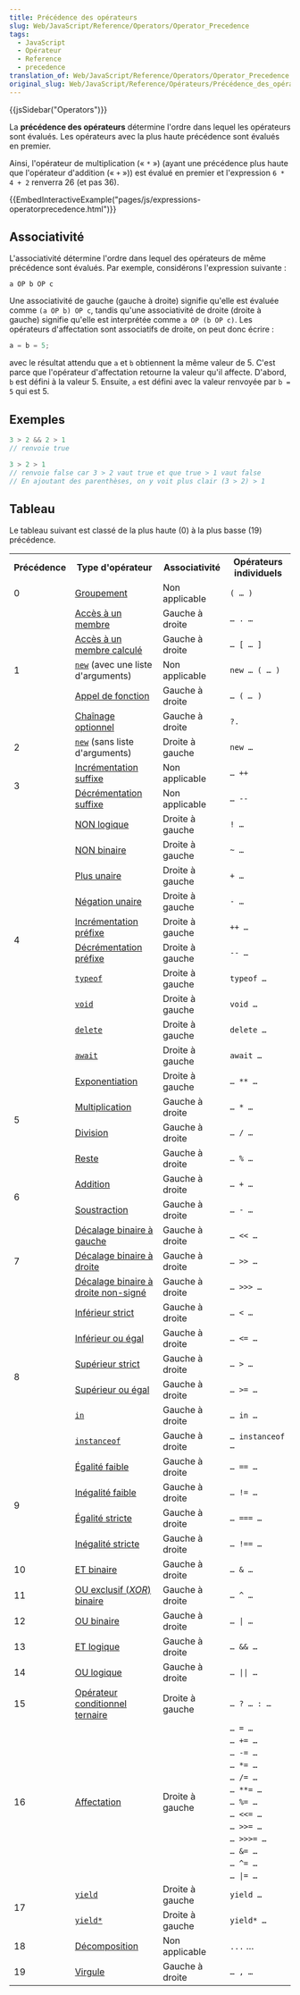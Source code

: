 ```yaml
---
title: Précédence des opérateurs
slug: Web/JavaScript/Reference/Operators/Operator_Precedence
tags:
  - JavaScript
  - Opérateur
  - Reference
  - precedence
translation_of: Web/JavaScript/Reference/Operators/Operator_Precedence
original_slug: Web/JavaScript/Reference/Opérateurs/Précédence_des_opérateurs
---
```

{{jsSidebar("Operators")}}

La **précédence des opérateurs** détermine l'ordre dans lequel les opérateurs sont évalués. Les opérateurs avec la plus haute précédence sont évalués en premier.

Ainsi, l'opérateur de multiplication (« `*` ») (ayant une précédence plus haute que l'opérateur d'addition (« `+` »)) est évalué en premier et l'expression `6 * 4 + 2` renverra 26 (et pas 36).

{{EmbedInteractiveExample("pages/js/expressions-operatorprecedence.html")}}

## Associativité

L'associativité détermine l'ordre dans lequel des opérateurs de même précédence sont évalués. Par exemple, considérons l'expression suivante :

    a OP b OP c

Une associativité de gauche (gauche à droite) signifie qu'elle est évaluée comme `(a OP b) OP c`, tandis qu'une associativité de droite (droite à gauche) signifie qu'elle est interprétée comme `a OP (b OP c)`. Les opérateurs d'affectation sont associatifs de droite, on peut donc écrire :

```js
a = b = 5;
```

avec le résultat attendu que `a` et `b` obtiennent la même valeur de 5. C'est parce que l'opérateur d'affectation retourne la valeur qu'il affecte. D'abord, `b` est défini à la valeur 5. Ensuite, `a` est défini avec la valeur renvoyée par `b = 5` qui est 5.

## Exemples

```js
3 > 2 && 2 > 1
// renvoie true

3 > 2 > 1
// renvoie false car 3 > 2 vaut true et que true > 1 vaut false
// En ajoutant des parenthèses, on y voit plus clair (3 > 2) > 1
```

## Tableau

Le tableau suivant est classé de la plus haute (0) à la plus basse (19) précédence.

<table class="fullwidth-table">
  <tbody>
    <tr>
      <th>Précédence</th>
      <th>Type d'opérateur</th>
      <th>Associativité</th>
      <th>Opérateurs individuels</th>
    </tr>
    <tr>
      <td>0</td>
      <td>
        <a href="/fr/docs/Web/JavaScript/Reference/Op%C3%A9rateurs/Groupement"
          >Groupement</a
        >
      </td>
      <td>Non applicable</td>
      <td><code>( … )</code></td>
    </tr>
    <tr>
      <td colspan="1" rowspan="5">1</td>
      <td>
        <a
          href="/fr/docs/Web/JavaScript/Reference/Opérateurs/Opérateurs_de_membres#Notation_avec_point"
          >Accès à un membre</a
        >
      </td>
      <td>Gauche à droite</td>
      <td><code>… . …</code></td>
    </tr>
    <tr>
      <td>
        <a
          href="/fr/docs/Web/JavaScript/Reference/Opérateurs/Opérateurs_de_membres#Notation_avec_crochets"
          >Accès à un membre calculé</a
        >
      </td>
      <td>Gauche à droite</td>
      <td><code>… [ … ]</code></td>
    </tr>
    <tr>
      <td>
        <code
          ><a
            href="/fr/docs/JavaScript/Reference/R%C3%A9f%C3%A9rence_JavaScript/Op%C3%A9rateurs/Op%C3%A9rateurs_sp%C3%A9ciaux/L&#x27;op%C3%A9rateur_new"
            >new</a
          ></code
        >
        (avec une liste d'arguments)
      </td>
      <td>Non applicable</td>
      <td><code>new … ( … )</code></td>
    </tr>
    <tr>
      <td>
        <a href="/fr/docs/Web/JavaScript/Guide/Fonctions">Appel de fonction</a>
      </td>
      <td>Gauche à droite</td>
      <td>
        <code>… ( <var>… </var>)</code>
      </td>
    </tr>
    <tr>
      <td>
        <a href="/fr/docs/Web/JavaScript/Reference/Operators/Optional_chaining"
          >Chaînage optionnel</a
        >
      </td>
      <td>Gauche à droite</td>
      <td><code>?.</code></td>
    </tr>
    <tr>
      <td>2</td>
      <td>
        <code
          ><a
            href="/fr/docs/JavaScript/Reference/R%C3%A9f%C3%A9rence_JavaScript/Op%C3%A9rateurs/Op%C3%A9rateurs_sp%C3%A9ciaux/L&#x27;op%C3%A9rateur_new"
            >new</a
          ></code
        >
        (sans liste d'arguments)
      </td>
      <td>Droite à gauche</td>
      <td><code>new …</code></td>
    </tr>
    <tr>
      <td rowspan="2">3</td>
      <td>
        <a
          href="/fr/docs/Web/JavaScript/Reference/Opérateurs/Opérateurs_arithmétiques#Incr.C3.A9ment_(.2B.2B)"
          >Incrémentation suffixe</a
        >
      </td>
      <td>Non applicable</td>
      <td><code>… ++</code></td>
    </tr>
    <tr>
      <td>
        <a
          href="/fr/docs/Web/JavaScript/Reference/Opérateurs/Opérateurs_arithmétiques#D.C3.A9cr.C3.A9ment_(--)"
          >Décrémentation suffixe</a
        >
      </td>
      <td>Non applicable</td>
      <td><code>… --</code></td>
    </tr>
    <tr>
      <td colspan="1" rowspan="10">4</td>
      <td>
        <a
          href="/fr/docs/Web/JavaScript/Reference/Opérateurs/Opérateurs_logiques#Logical_NOT_.28.21.29"
          >NON logique</a
        >
      </td>
      <td>Droite à gauche</td>
      <td><code>! …</code></td>
    </tr>
    <tr>
      <td>
        <a
          href="/fr/docs/Web/JavaScript/Reference/Opérateurs/Opérateurs_binaires#.7E_.28NON_binaire.29"
          >NON binaire</a
        >
      </td>
      <td>Droite à gauche</td>
      <td><code>~ …</code></td>
    </tr>
    <tr>
      <td>
        <a
          href="/fr/docs/Web/JavaScript/Reference/Opérateurs/Opérateurs_arithmétiques#Plus_unaire_(.2B)"
          >Plus unaire</a
        >
      </td>
      <td>Droite à gauche</td>
      <td><code>+ …</code></td>
    </tr>
    <tr>
      <td>
        <a
          href="/fr/docs/Web/JavaScript/Reference/Opérateurs/Opérateurs_arithmétiques#N.C3.A9gation_unaire_(-)"
          >Négation unaire</a
        >
      </td>
      <td>Droite à gauche</td>
      <td><code>- …</code></td>
    </tr>
    <tr>
      <td>
        <a
          href="/fr/docs/Web/JavaScript/Reference/Opérateurs/Opérateurs_arithmétiques#Incr.C3.A9ment_(.2B.2B)"
          >Incrémentation préfixe</a
        >
      </td>
      <td>Droite à gauche</td>
      <td><code>++ …</code></td>
    </tr>
    <tr>
      <td>
        <a
          href="/fr/docs/Web/JavaScript/Reference/Opérateurs/Opérateurs_arithmétiques#D.C3.A9cr.C3.A9ment_(--)"
          >Décrémentation préfixe</a
        >
      </td>
      <td>Droite à gauche</td>
      <td><code>-- …</code></td>
    </tr>
    <tr>
      <td>
        <code
          ><a
            href="/fr/docs/Web/JavaScript/Reference/Opérateurs/L_opérateur_typeof"
            >typeof</a
          ></code
        >
      </td>
      <td>Droite à gauche</td>
      <td><code>typeof …</code></td>
    </tr>
    <tr>
      <td>
        <code
          ><a
            href="/fr/docs/Web/JavaScript/Reference/Opérateurs/L_opérateur_void"
            >void</a
          ></code
        >
      </td>
      <td>Droite à gauche</td>
      <td><code>void …</code></td>
    </tr>
    <tr>
      <td>
        <code
          ><a
            href="/fr/docs/Web/JavaScript/Reference/Opérateurs/L_opérateur_delete"
            >delete</a
          ></code
        >
      </td>
      <td>Droite à gauche</td>
      <td><code>delete …</code></td>
    </tr>
    <tr>
      <td>
        <code
          ><a href="/fr/docs/Web/JavaScript/Reference/Op%C3%A9rateurs/await"
            >await</a
          ></code
        >
      </td>
      <td>Droite à gauche</td>
      <td><code>await …</code></td>
    </tr>
    <tr>
      <td rowspan="4">5</td>
      <td>
        <a
          href="/fr/docs/Web/JavaScript/Reference/Opérateurs/Opérateurs_arithmétiques#Exponentiation_(**)"
          >Exponentiation</a
        >
      </td>
      <td>Droite à gauche</td>
      <td><code>… ** …</code></td>
    </tr>
    <tr>
      <td>
        <a
          href="/fr/docs/Web/JavaScript/Reference/Opérateurs/Opérateurs_arithmétiques#Multiplication_(*)"
          >Multiplication</a
        >
      </td>
      <td>Gauche à droite</td>
      <td><code>… * …</code></td>
    </tr>
    <tr>
      <td>
        <a
          href="/fr/docs/Web/JavaScript/Reference/Opérateurs/Opérateurs_arithmétiques#Division_(.2F)"
          >Division</a
        >
      </td>
      <td>Gauche à droite</td>
      <td><code>… / …</code></td>
    </tr>
    <tr>
      <td>
        <a
          href="/fr/docs/Web/JavaScript/Reference/Opérateurs/Opérateurs_arithmétiques#Reste_(.25)"
          >Reste</a
        >
      </td>
      <td>Gauche à droite</td>
      <td><code>… % …</code></td>
    </tr>
    <tr>
      <td rowspan="2">6</td>
      <td>
        <a
          href="/fr/docs/Web/JavaScript/Reference/Opérateurs/Opérateurs_arithmétiques#Addition_(.2B)"
          >Addition</a
        >
      </td>
      <td>Gauche à droite</td>
      <td><code>… + …</code></td>
    </tr>
    <tr>
      <td>
        <a
          href="/fr/docs/Web/JavaScript/Reference/Opérateurs/Opérateurs_arithmétiques#Soustraction_(-)"
          >Soustraction</a
        >
      </td>
      <td>Gauche à droite</td>
      <td><code>… - …</code></td>
    </tr>
    <tr>
      <td rowspan="3">7</td>
      <td>
        <a
          href="/fr/docs/Web/JavaScript/Reference/Opérateurs/Opérateurs_binaires#.3C.3C_.28d.C3.A9calage_.C3.A0_gauche.29"
          >Décalage binaire à gauche</a
        >
      </td>
      <td>Gauche à droite</td>
      <td><code>… &#x3C;&#x3C; …</code></td>
    </tr>
    <tr>
      <td>
        <a
          href="/fr/docs/Web/JavaScript/Reference/Opérateurs/Opérateurs_binaires#.3E.3E_.28d.C3.A9calage_.C3.A0_droite_avec_propagation_du_signe.29"
          >Décalage binaire à droite</a
        >
      </td>
      <td>Gauche à droite</td>
      <td><code>… >> …</code></td>
    </tr>
    <tr>
      <td>
        <a
          href="/fr/docs/Web/JavaScript/Reference/Opérateurs/Opérateurs_binaires#.3E.3E.3E_.28d.C3.A9calage_.C3.A0_droite_avec_insertion_de_z.C3.A9ros.29"
          >Décalage binaire à droite non-signé</a
        >
      </td>
      <td>Gauche à droite</td>
      <td><code>… >>> …</code></td>
    </tr>
    <tr>
      <td rowspan="6">8</td>
      <td>
        <a
          href="/fr/docs/Web/JavaScript/Reference/Opérateurs/Opérateurs_de_comparaison#Inf.C3.A9rieur_strict_(<)"
          >Inférieur strict</a
        >
      </td>
      <td>Gauche à droite</td>
      <td><code>… &#x3C; …</code></td>
    </tr>
    <tr>
      <td>
        <a
          href="/fr/docs/Web/JavaScript/Reference/Opérateurs/Opérateurs_de_comparaison#Inf.C3.A9rieur_ou_.C3.A9gal_(<.3D)"
          >Inférieur ou égal</a
        >
      </td>
      <td>Gauche à droite</td>
      <td><code>… &#x3C;= …</code></td>
    </tr>
    <tr>
      <td>
        <a
          href="/fr/docs/Web/JavaScript/Reference/Opérateurs/Opérateurs_de_comparaison#Sup.C3.A9rieur_strict_(>)"
          >Supérieur strict</a
        >
      </td>
      <td>Gauche à droite</td>
      <td><code>… > …</code></td>
    </tr>
    <tr>
      <td>
        <a
          href="/fr/docs/Web/JavaScript/Reference/Opérateurs/Opérateurs_de_comparaison#Sup.C3.A9rieur_ou_.C3.A9gal_(>.3D)"
          >Supérieur ou égal</a
        >
      </td>
      <td>Gauche à droite</td>
      <td><code>… >= …</code></td>
    </tr>
    <tr>
      <td>
        <code
          ><a href="/fr/docs/Web/JavaScript/Reference/Opérateurs/L_opérateur_in"
            >in</a
          ></code
        >
      </td>
      <td>Gauche à droite</td>
      <td><code>… in …</code></td>
    </tr>
    <tr>
      <td>
        <code
          ><a
            href="/fr/docs/Web/JavaScript/Reference/Op%C3%A9rateurs/instanceof"
            >instanceof</a
          ></code
        >
      </td>
      <td>Gauche à droite</td>
      <td><code>… instanceof …</code></td>
    </tr>
    <tr>
      <td rowspan="4">9</td>
      <td>
        <a
          href="/fr/docs/Web/JavaScript/Reference/Opérateurs/Opérateurs_de_comparaison#.C3.89galit.C3.A9_simple_(.3D.3D)"
          >Égalité faible</a
        >
      </td>
      <td>Gauche à droite</td>
      <td><code>… == …</code></td>
    </tr>
    <tr>
      <td>
        <a
          href="/fr/docs/Web/JavaScript/Reference/Opérateurs/Opérateurs_de_comparaison#In.C3.A9galit.C3.A9_simple_(!.3D)"
          >Inégalité faible</a
        >
      </td>
      <td>Gauche à droite</td>
      <td><code>… != …</code></td>
    </tr>
    <tr>
      <td>
        <a
          href="/fr/docs/Web/JavaScript/Reference/Opérateurs/Opérateurs_de_comparaison#.C3.89galit.C3.A9_stricte_(.3D.3D.3D)"
          >Égalité stricte</a
        >
      </td>
      <td>Gauche à droite</td>
      <td><code>… === …</code></td>
    </tr>
    <tr>
      <td>
        <a
          href="/fr/docs/Web/JavaScript/Reference/Opérateurs/Opérateurs_de_comparaison#In.C3.A9galit.C3.A9_stricte_(!.3D.3D)"
          >Inégalité stricte</a
        >
      </td>
      <td>Gauche à droite</td>
      <td><code>… !== …</code></td>
    </tr>
    <tr>
      <td>10</td>
      <td>
        <a
          href="/fr/docs/Web/JavaScript/Reference/Opérateurs/Opérateurs_binaires#&#x26;_.28ET_binaire.29"
          >ET binaire</a
        >
      </td>
      <td>Gauche à droite</td>
      <td><code>… &#x26; …</code></td>
    </tr>
    <tr>
      <td>11</td>
      <td>
        <a
          href="/fr/docs/Web/JavaScript/Reference/Opérateurs/Opérateurs_binaires#.5E_.28XOR_binaire.29"
          >OU exclusif (<em>XOR</em>) binaire</a
        >
      </td>
      <td>Gauche à droite</td>
      <td><code>… ^ …</code></td>
    </tr>
    <tr>
      <td>12</td>
      <td>
        <a
          href="/fr/docs/Web/JavaScript/Reference/Opérateurs/Opérateurs_binaires#(OU_binaire)"
          title="JavaScript/Reference/Operators/Bitwise_Operators"
          >OU binaire</a
        >
      </td>
      <td>Gauche à droite</td>
      <td><code>… | …</code></td>
    </tr>
    <tr>
      <td>13</td>
      <td>
        <a
          href="/fr/docs/Web/JavaScript/Reference/Opérateurs/Opérateurs_logiques#Logical_AND_.28&#x26;&#x26;.29"
          >ET logique</a
        >
      </td>
      <td>Gauche à droite</td>
      <td><code>… &#x26;&#x26; …</code></td>
    </tr>
    <tr>
      <td>14</td>
      <td>
        <a
          href="/fr/docs/Web/JavaScript/Reference/Opérateurs/Opérateurs_logiques#OU_logique_(.7C.7C)"
          >OU logique</a
        >
      </td>
      <td>Gauche à droite</td>
      <td><code>… || …</code></td>
    </tr>
    <tr>
      <td>15</td>
      <td>
        <a
          href="/fr/docs/Web/JavaScript/Reference/Op%C3%A9rateurs/L_op%C3%A9rateur_conditionnel"
          >Opérateur conditionnel ternaire</a
        >
      </td>
      <td>Droite à gauche</td>
      <td><code>… ? … : …</code></td>
    </tr>
    <tr>
      <td rowspan="13">16</td>
      <td rowspan="13">
        <a
          href="/fr/docs/Web/JavaScript/Reference/Op%C3%A9rateurs/Op%C3%A9rateurs_d_affectation"
          >Affectation</a
        >
      </td>
      <td rowspan="13">Droite à gauche</td>
      <td><code>… = …</code></td>
    </tr>
    <tr>
      <td><code>… += …</code></td>
    </tr>
    <tr>
      <td><code>… -= …</code></td>
    </tr>
    <tr>
      <td><code>… *= …</code></td>
    </tr>
    <tr>
      <td><code>… /= …</code></td>
    </tr>
    <tr>
      <td><code>… **= …</code></td>
    </tr>
    <tr>
      <td><code>… %= …</code></td>
    </tr>
    <tr>
      <td><code>… &#x3C;&#x3C;= …</code></td>
    </tr>
    <tr>
      <td><code>… >>= …</code></td>
    </tr>
    <tr>
      <td><code>… >>>= …</code></td>
    </tr>
    <tr>
      <td><code>… &#x26;= …</code></td>
    </tr>
    <tr>
      <td><code>… ^= …</code></td>
    </tr>
    <tr>
      <td><code>… |= …</code></td>
    </tr>
    <tr>
      <td colspan="1" rowspan="2">17</td>
      <td>
        <code
          ><a href="/fr/docs/Web/JavaScript/Reference/Op%C3%A9rateurs/yield"
            >yield</a
          ></code
        >
      </td>
      <td>Droite à gauche</td>
      <td><code>yield …</code></td>
    </tr>
    <tr>
      <td>
        <code
          ><a href="/fr/docs/Web/JavaScript/Reference/Opérateurs/yield*"
            >yield*</a
          ></code
        >
      </td>
      <td>Droite à gauche</td>
      <td><code>yield* …</code></td>
    </tr>
    <tr>
      <td>18</td>
      <td>
        <a
          href="/fr/docs/Web/JavaScript/Reference/Op%C3%A9rateurs/Op%C3%A9rateur_de_d%C3%A9composition"
          >Décomposition</a
        >
      </td>
      <td>Non applicable</td>
      <td><code>...</code> …</td>
    </tr>
    <tr>
      <td>19</td>
      <td>
        <a
          href="/fr/docs/Web/JavaScript/Reference/Op%C3%A9rateurs/L_op%C3%A9rateur_virgule"
          >Virgule</a
        >
      </td>
      <td>Gauche à droite</td>
      <td><code>… , …</code></td>
    </tr>
  </tbody>
</table>
